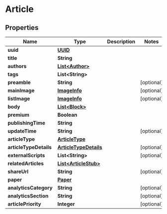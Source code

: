 

# Article

## Properties

Name | Type | Description | Notes
------------ | ------------- | ------------- | -------------
**uuid** | [**UUID**](UUID.md) |  | 
**title** | **String** |  | 
**authors** | [**List&lt;Author&gt;**](Author.md) |  | 
**tags** | **List&lt;String&gt;** |  | 
**preamble** | **String** |  |  [optional]
**mainImage** | [**ImageInfo**](ImageInfo.md) |  |  [optional]
**listImage** | [**ImageInfo**](ImageInfo.md) |  |  [optional]
**body** | [**List&lt;Block&gt;**](Block.md) |  | 
**premium** | **Boolean** |  | 
**publishingTime** | **String** |  | 
**updateTime** | **String** |  |  [optional]
**articleType** | [**ArticleType**](ArticleType.md) |  | 
**articleTypeDetails** | [**ArticleTypeDetails**](ArticleTypeDetails.md) |  |  [optional]
**externalScripts** | **List&lt;String&gt;** |  |  [optional]
**relatedArticles** | [**List&lt;ArticleStub&gt;**](ArticleStub.md) |  | 
**shareUrl** | **String** |  |  [optional]
**paper** | [**Paper**](Paper.md) |  | 
**analyticsCategory** | **String** |  |  [optional]
**analyticsSection** | **String** |  |  [optional]
**articlePriority** | **Integer** |  |  [optional]




